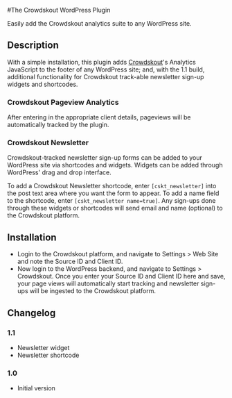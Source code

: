 #The Crowdskout WordPress Plugin

Easily add the Crowdskout analytics suite to any WordPress site.

## Description ##

With a simple installation, this plugin adds [Crowdskout](http://crowdskout.com)'s Analytics JavaScript to the footer of any WordPress site; and, with the 1.1 build, additional functionality for Crowdskout track-able newsletter sign-up widgets and shortcodes. 

### Crowdskout Pageview Analytics ###
After entering in the appropriate client details, pageviews will be automatically tracked by the plugin.

### Crowdskout Newsletter ###
Crowdskout-tracked newsletter sign-up forms can be added to your WordPress site via shortcodes and widgets. Widgets can be added through WordPress' drag and drop interface. 

To add a Crowdskout Newsletter shortcode, enter `[cskt_newsletter]` into the post text area where you want the form to appear.  To add a name field to the shortcode, enter `[cskt_newsletter name=true]`.  Any sign-ups done through these widgets or shortcodes will send email and name (optional) to the Crowdskout platform.

## Installation ##

* Login to the Crowdskout platform, and navigate to Settings > Web Site and note the Source ID and Client ID.
* Now login to the WordPress backend, and navigate to Settings > Crowdskout. Once you enter your Source ID and Client ID here and save, your page views will automatically start tracking and newsletter sign-ups will be ingested to the Crowdskout platform.

## Changelog ##

### 1.1 ###
* Newsletter widget
* Newsletter shortcode

### 1.0 ###
* Initial version
